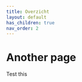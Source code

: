 ```yaml
---
title: Overzicht
layout: default
has_children: true
nav_order: 2
---
```


# Another page

Test this


